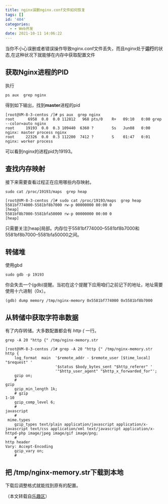 ```yaml
---
title: nginx误删nginx.conf文件如何恢复
tags: []
id: '404'
categories:
  - - Web开发
date: 2021-10-11 14:06:22
---
```


当你不小心误删或者错误操作导致nginx.conf文件丢失，而且nginx处于**运行**的状态,在这种状况下就能够在内存中获取配置文件

## 获取Nginx进程的PID

执行

```shell
ps aux  grep nginx
```

得到如下输出，找到**master**进程的pid

```shell
[root@VM-8-3-centos /]# ps aux  grep nginx
root      6958  0.0  0.0 112812   968 pts/0    R+   09:10   0:00 grep --color=auto nginx
root     19193  0.0  0.3 109440  6360 ?        Ss   Jun08   0:00 nginx: master process nginx
root     22326  0.0  0.3 112200  7412 ?        S    01:47   0:01 nginx: worker process
```

可以看到nginx的进程pid为19193。

## 查找内存映射

接下来需要查看过程正在应用哪些内存映射。

```shell
sudo cat /proc/19193/maps  grep heap
```

```shell
[root@VM-8-3-centos /]# sudo cat /proc/19193/maps  grep heap
5581bf774000-5581bf8b7000 rw-p 00000000 00:00 0                          [heap]
5581bf8b7000-5581bfa50000 rw-p 00000000 00:00 0                          [heap]
```

只需要关注\[heap\]局部。内存位于5581bf774000–5581bf8b7000和5581bf8b7000–5581bfa50000之间。

## 转储堆

使用gbd

```shell
sudo gdb -p 19193
```

你会失去一个(gdb)提醒。当初在这个提醒下应用咱们之前记下的地址，地址需要使用十六进制（0x）。

```shell
(gdb) dump memory /tmp/nginx-memory 0x5581bf774000 0x5581bf8b7000
```

## 从转储中获取字符串数据

有了内存转储。大多数配置都会有 _http {_ 一行。

```shell
grep -A 20 "http {" /tmp/nginx-memory.str
```

```shell
[root@VM-8-3-centos /]# grep -A 20 "http {" /tmp/nginx-memory.str
http {
    log_format  main  '$remote_addr - $remote_user [$time_local] "$request" '
                      '$status $body_bytes_sent "$http_referer" '
                      '"$http_user_agent" "$http_x_forwarded_for"';
    gzip on;
    # 
gzip
    gzip_min_length 1k;
    # gzip 
1-10
    gzip_comp_level 6;
    # 
javascript
    # 
 mime.types 
    gzip_types text/plain application/javascript application/x-javascript text/css application/xml text/javascript application/x-httpd-php image/jpeg image/gif image/png;
    # 
http header
Vary: Accept-Encoding
    gzip_vary on;
    # 
```

## 把 /tmp/nginx-memory.str下载到本地

下载后调整格式就能找到原有的配置。

（本文转载自[乐趣区](https://lequ7.com/guan-yu-nginx-wu-shan-nginxconf-wen-jian-ru-he-hui-fu.html)）